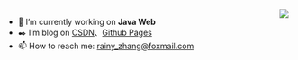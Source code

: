 <img align="right" src="https://github-readme-stats.vercel.app/api?username=rainy-zhang&show_icons=true&icon_color=CE1D2D&text_color=718096&bg_color=ffffff&hide_title=true" />


- 🔭 I’m currently working on **Java Web**
- :black_nib: I’m blog on [CSDN](https://blog.csdn.net/qq_38325614?type=blog)、[Github Pages](https://rainy-zhang.github.io/)
- 📫 How to reach me: rainy_zhang@foxmail.com


<!--
<img align="right" src="https://github-readme-stats.vercel.app/api/top-langs/?username=rainy-zhang&layout=compact" />
-->





<!--
**rainy-zhang/rainy-zhang** is a ✨ _special_ ✨ repository because its `README.md` (this file) appears on your GitHub profile.

Here are some ideas to get you started:

- 🔭 I’m currently working on ...
- 🌱 I’m currently learning ...
- 👯 I’m looking to collaborate on ...
- 🤔 I’m looking for help with ...
- 💬 Ask me about ...
- 📫 How to reach me: ...
- 😄 Pronouns: ...
- ⚡ Fun fact: ...
-->
